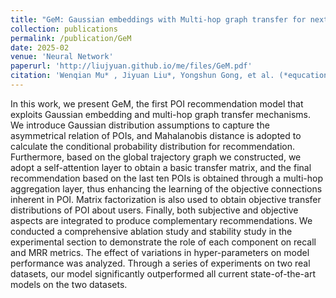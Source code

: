 ```yaml
---
title: "GeM: Gaussian embeddings with Multi-hop graph transfer for next POI recommendation"
collection: publications
permalink: /publication/GeM
date: 2025-02
venue: 'Neural Network'
paperurl: 'http://liujyuan.github.io/me/files/GeM.pdf'
citation: 'Wenqian Mu* , Jiyuan Liu*, Yongshun Gong, et al. (*equcation contribution) '
---
```


In this work, we present GeM, the first POI recommendation model that exploits Gaussian embedding and multi-hop graph transfer mechanisms. We introduce Gaussian distribution assumptions to capture the asymmetrical relation of POIs, and Mahalanobis distance is adopted to calculate the conditional probability distribution for recommendation. Furthermore, based on the global trajectory graph we constructed, we adopt a self-attention layer to obtain a basic transfer matrix, and the final recommendation based on the last ten POIs is obtained through a multi-hop aggregation layer, thus enhancing the learning of the objective connections inherent in POI. Matrix factorization is also used to obtain objective transfer distributions of POI about users. Finally, both subjective and objective aspects are integrated to produce complementary recommendations. We conducted a comprehensive ablation study and stability study in the experimental section to demonstrate the role of each component on recall and MRR metrics. The effect of variations in hyper-parameters on model performance was analyzed. Through a series of experiments on two real datasets, our model significantly outperformed all current state-of-the-art models on the two datasets.

